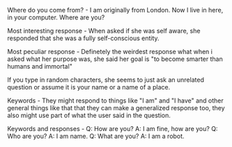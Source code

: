 Where do you come from? - I am originally from London. Now I live in here, in your computer. Where are you?

Most interesting response - When asked if she was self aware, she responded that she was a fully self-conscious entity.

Most peculiar response - Definetely the weirdest response what when i asked what her purpose was, she said her goal is "to become smarter than humans and immortal"

If you type in random characters, she seems to just ask an unrelated question or assume it is your name or a name of a place.

Keywords - They might respond to things like "I am" and "I have" and other general things like that that they can make a generalized response too, they also might use part of what the user said in the question.

Keywords and responses - Q: How are you? A: I am fine, how are you? Q: Who are you? A: I am name. Q: What are you? A: I am a robot.
